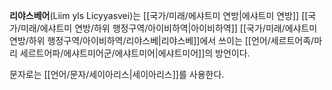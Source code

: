 **리야스베어**(Liim yls Licyyasvei)는 [[국가/미래/에샤트미 연방|에샤트미 연방]] [[국가/미래/에샤트미 연방/하위 행정구역/아이비하역|아이비하역]] [[국가/미래/에샤트미 연방/하위 행정구역/아이비하역/리야스베|리야스베]]에서 쓰이는 [[언어/세르트어족/마리 세르트어파/에샤트미어군/에샤트미어|에샤트미어]]의 방언이다.

문자로는 [[언어/문자/세이아리스|세이아리스]]를 사용한다.